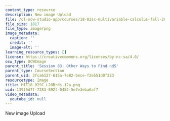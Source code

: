 ```yaml
---
content_type: resource
description: New image Upload
file: /ol-ocw-studio-app/courses/18-02sc-multivariable-calculus-fall-2010/139f5d7f7283892f04525e7e3eba6af7_MIT18_02SC_L28Brds_12a.png
file_size: 1817
file_type: image/png
image_metadata:
  caption: ''
  credit: ''
  image-alt: ''
learning_resource_types: []
license: https://creativecommons.org/licenses/by-nc-sa/4.0/
ocw_type: OCWImage
parent_title: 'Session 83: Other Ways to Find ndS'
parent_type: CourseSection
parent_uid: 3fca6127-615a-7e82-bece-f2e551d0f223
resourcetype: Image
title: MIT18_02SC_L28Brds_12a.png
uid: 139f5d7f-7283-892f-0452-5e7e3eba6af7
video_metadata:
  youtube_id: null
---
```

New image Upload